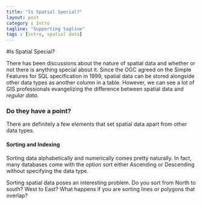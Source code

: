 ```yaml
---
title: "Is Spatial Special?"
layout: post
category : Intro
tagline: "Supporting tagline"
tags : [intro, spatial data]
---
```


#Is Spatial Special?

There has been discussions about the nature of spatial data and whether or not there is anything special about it. Since the OGC agreed on the Simple Features for SQL specification in 1999, spatial data can be stored alongside other data types as another column in a table. However, we can see a lot of GIS professionals evangelizing the difference between spatial data and *regular data*. 

### Do they have a point?

There are definitely a few elements that set spatial data apart from other data types. 

#### Sorting and Indexing

Sorting data alphabetically and numerically comes pretty naturally. In fact, many databases come with the option sort either Ascending or Descending without specifying the data type. 

Sorting spatial data poses an interesting problem. Do you sort from North to south? West to East? What happens if you are sorting lines or polygons that overlap?
